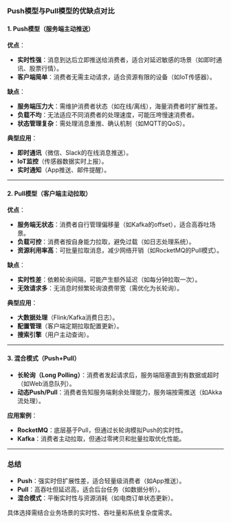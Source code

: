 ### **Push模型与Pull模型的优缺点对比**

#### **1. Push模型（服务端主动推送）**

**优点**：

- **实时性强**：消息到达后立即推送给消费者，适合对延迟敏感的场景（如即时通讯、股票行情）。
- **客户端简单**：消费者无需主动请求，适合资源有限的设备（如IoT传感器）。

**缺点**：

- **服务端压力大**：需维护消费者状态（如在线/离线），海量消费者时扩展性差。
- **负载不均**：无法适应不同消费者的处理速度，可能压垮慢速消费者。
- **状态管理复杂**：需处理消息重推、确认机制（如MQTT的QoS）。

**典型应用**：

- **即时通讯**（微信、Slack的在线消息推送）。
- **IoT监控**（传感器数据实时上报）。
- **实时通知**（App推送、邮件提醒）。

------

#### **2. Pull模型（客户端主动拉取）**

**优点**：

- **服务端无状态**：消费者自行管理偏移量（如Kafka的offset），适合高吞吐场景。
- **负载可控**：消费者按自身能力拉取，避免过载（如日志处理系统）。
- **资源利用率高**：可批量拉取消息，减少网络开销（如RocketMQ的Pull模式）。

**缺点**：

- **实时性差**：依赖轮询间隔，可能产生额外延迟（如每分钟拉取一次）。
- **无效请求多**：无消息时频繁轮询浪费带宽（需优化为长轮询）。

**典型应用**：

- **大数据处理**（Flink/Kafka消费日志）。
- **配置管理**（客户端定期拉取配置更新）。
- **搜索引擎**（用户主动查询）。

------

#### **3. 混合模式（Push+Pull）**

- **长轮询（Long Polling）**：消费者发起请求后，服务端阻塞直到有数据或超时（如Web消息队列）。
- **动态Push/Pull**：消费者告知服务端剩余处理能力，服务端按需推送（如Akka流处理）。

**应用案例**：

- **RocketMQ**：底层基于Pull，但通过长轮询模拟Push的实时性。
- **Kafka**：消费者主动拉取，但通过零拷贝和批量拉取优化性能。

------

### **总结**

- **Push**：强实时但扩展性差，适合轻量级消费者（如App推送）。
- **Pull**：高吞吐但延迟高，适合后台任务（如数据分析）。
- **混合模式**：平衡实时性与资源消耗（如电商订单状态更新）。

具体选择需结合业务场景的实时性、吞吐量和系统复杂度需求。